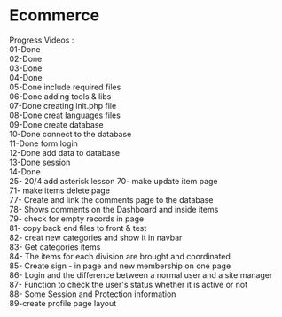 # Ecommerce 
Progress Videos :  
01-Done  
02-Done  
03-Done   
04-Done  
05-Done include required files  
06-Done adding tools & libs  
07-Done creating init.php file   
08-Done creat languages files      
09-Done create database          
10-Done connect to the database      
11-Done form login             
12-Done add data to database     
13-Done session    
14-Done      
25- 20/4 add asterisk lesson 
70- make update item page   
71- make items delete page    
77- Create and link the comments page to the database   
78-  Shows comments on the Dashboard and inside items  
79- check for empty records in page   
81- copy back end files to front & test   
82- creat new categories and show it in navbar  
83- Get categories items  
84-  The items for each division are brought and coordinated  
85- Create sign - in page and new membership on one page  
86- Login and the difference between a normal user and a site manager  
87- Function to check the user's status whether it is active or not  
88- Some Session and Protection information  
89-create profile page layout 


